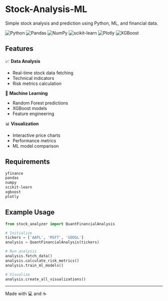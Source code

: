 # Stock-Analysis-ML

Simple stock analysis and prediction using Python, ML, and financial data.

![Python](https://img.shields.io/badge/Python-3776AB?style=for-the-badge&logo=python&logoColor=white)
![Pandas](https://img.shields.io/badge/Pandas-150458?style=for-the-badge&logo=pandas&logoColor=white)
![NumPy](https://img.shields.io/badge/NumPy-013243?style=for-the-badge&logo=numpy&logoColor=white)
![scikit-learn](https://img.shields.io/badge/Scikit_Learn-F7931E?style=for-the-badge&logo=scikit-learn&logoColor=white)
![Plotly](https://img.shields.io/badge/Plotly-3F4F75?style=for-the-badge&logo=plotly&logoColor=white)
![XGBoost](https://img.shields.io/badge/XGBoost-337AB7?style=for-the-badge&logo=xgboost&logoColor=white)

## Features

📈 **Data Analysis**
- Real-time stock data fetching
- Technical indicators
- Risk metrics calculation

🤖 **Machine Learning**
- Random Forest predictions
- XGBoost models
- Feature engineering

📊 **Visualization**
- Interactive price charts
- Performance metrics
- ML model comparison

## Requirements

```txt
yfinance
pandas
numpy
scikit-learn
xgboost
plotly
```

## Example Usage

```python
from stock_analyzer import QuantFinancialAnalysis

# Initialize
tickers = ['AAPL', 'MSFT', 'GOOGL']
analysis = QuantFinancialAnalysis(tickers)

# Run analysis
analysis.fetch_data()
analysis.calculate_risk_metrics()
analysis.train_ml_models()

# Visualize
analysis.create_all_visualizations()
```
---
Made with 💻 and ☕
